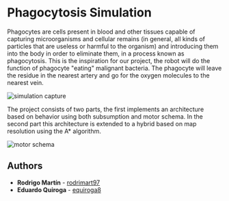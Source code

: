 # Phagocytosis Simulation
Phagocytes are cells present in blood and other tissues capable of capturing microorganisms and cellular remains (in general, all kinds of particles that are useless or harmful to the organism) and introducing them into the body in order to eliminate them, in a process known as phagocytosis. This is the inspiration for our project, the robot will do the function of phagocyte "eating" malignant bacteria. The phagocyte will leave the residue in the nearest artery and go for the oxygen molecules to the nearest vein. 

![simulation capture](https://edu-quiroga.neocities.org/frame0012-2.jpg)

The project consists of two parts, the first implements an architecture based on behavior using both subsumption and motor schema. In the second part this architecture is extended to a hybrid based on map resolution using the A* algorithm.


![motor schema](https://edu-quiroga.neocities.org/IRIN%20Diagrama.jpeg)

 ## Authors

* **Rodrigo Martín** - [rodrimart97](https://github.com/rodrimart97)
* **Eduardo Quiroga** - [equiroga8](https://github.com/equiroga8)
